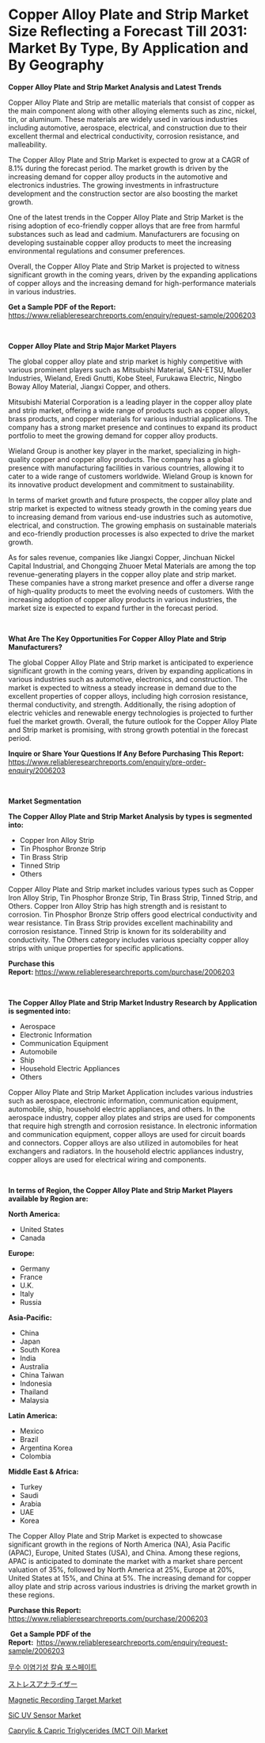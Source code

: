 <p><h1>Copper Alloy Plate and Strip Market Size Reflecting a Forecast Till 2031: Market By Type, By Application and By Geography</h1></p><p><strong>Copper Alloy Plate and Strip Market Analysis and Latest Trends</strong></p>
<p><p>Copper Alloy Plate and Strip are metallic materials that consist of copper as the main component along with other alloying elements such as zinc, nickel, tin, or aluminum. These materials are widely used in various industries including automotive, aerospace, electrical, and construction due to their excellent thermal and electrical conductivity, corrosion resistance, and malleability.</p><p>The Copper Alloy Plate and Strip Market is expected to grow at a CAGR of 8.1% during the forecast period. The market growth is driven by the increasing demand for copper alloy products in the automotive and electronics industries. The growing investments in infrastructure development and the construction sector are also boosting the market growth.</p><p>One of the latest trends in the Copper Alloy Plate and Strip Market is the rising adoption of eco-friendly copper alloys that are free from harmful substances such as lead and cadmium. Manufacturers are focusing on developing sustainable copper alloy products to meet the increasing environmental regulations and consumer preferences.</p><p>Overall, the Copper Alloy Plate and Strip Market is projected to witness significant growth in the coming years, driven by the expanding applications of copper alloys and the increasing demand for high-performance materials in various industries.</p></p>
<p><strong>Get a Sample PDF of the Report:&nbsp;</strong> <a href="https://www.reliableresearchreports.com/enquiry/request-sample/2006203">https://www.reliableresearchreports.com/enquiry/request-sample/2006203</a></p>
<p>&nbsp;</p>
<p><strong>Copper Alloy Plate and Strip Major Market Players</strong></p>
<p><p>The global copper alloy plate and strip market is highly competitive with various prominent players such as Mitsubishi Material, SAN-ETSU, Mueller Industries, Wieland, Eredi Gnutti, Kobe Steel, Furukawa Electric, Ningbo Boway Alloy Material, Jiangxi Copper, and others.</p><p>Mitsubishi Material Corporation is a leading player in the copper alloy plate and strip market, offering a wide range of products such as copper alloys, brass products, and copper materials for various industrial applications. The company has a strong market presence and continues to expand its product portfolio to meet the growing demand for copper alloy products.</p><p>Wieland Group is another key player in the market, specializing in high-quality copper and copper alloy products. The company has a global presence with manufacturing facilities in various countries, allowing it to cater to a wide range of customers worldwide. Wieland Group is known for its innovative product development and commitment to sustainability.</p><p>In terms of market growth and future prospects, the copper alloy plate and strip market is expected to witness steady growth in the coming years due to increasing demand from various end-use industries such as automotive, electrical, and construction. The growing emphasis on sustainable materials and eco-friendly production processes is also expected to drive the market growth.</p><p>As for sales revenue, companies like Jiangxi Copper, Jinchuan Nickel Capital Industrial, and Chongqing Zhuoer Metal Materials are among the top revenue-generating players in the copper alloy plate and strip market. These companies have a strong market presence and offer a diverse range of high-quality products to meet the evolving needs of customers. With the increasing adoption of copper alloy products in various industries, the market size is expected to expand further in the forecast period.</p></p>
<p>&nbsp;</p>
<p><strong>What Are The Key Opportunities For Copper Alloy Plate and Strip Manufacturers?</strong></p>
<p><p>The global Copper Alloy Plate and Strip market is anticipated to experience significant growth in the coming years, driven by expanding applications in various industries such as automotive, electronics, and construction. The market is expected to witness a steady increase in demand due to the excellent properties of copper alloys, including high corrosion resistance, thermal conductivity, and strength. Additionally, the rising adoption of electric vehicles and renewable energy technologies is projected to further fuel the market growth. Overall, the future outlook for the Copper Alloy Plate and Strip market is promising, with strong growth potential in the forecast period.</p></p>
<p><strong>Inquire or Share Your Questions If Any Before Purchasing This Report:</strong> <a href="https://www.reliableresearchreports.com/enquiry/pre-order-enquiry/2006203">https://www.reliableresearchreports.com/enquiry/pre-order-enquiry/2006203</a></p>
<p>&nbsp;</p>
<p><strong>Market Segmentation</strong></p>
<p><strong>The Copper Alloy Plate and Strip Market Analysis by types is segmented into:</strong></p>
<p><ul><li>Copper Iron Alloy Strip</li><li>Tin Phosphor Bronze Strip</li><li>Tin Brass Strip</li><li>Tinned Strip</li><li>Others</li></ul></p>
<p><p>Copper Alloy Plate and Strip market includes various types such as Copper Iron Alloy Strip, Tin Phosphor Bronze Strip, Tin Brass Strip, Tinned Strip, and Others. Copper Iron Alloy Strip has high strength and is resistant to corrosion. Tin Phosphor Bronze Strip offers good electrical conductivity and wear resistance. Tin Brass Strip provides excellent machinability and corrosion resistance. Tinned Strip is known for its solderability and conductivity. The Others category includes various specialty copper alloy strips with unique properties for specific applications.</p></p>
<p><strong>Purchase this Report:&nbsp;</strong><a href="https://www.reliableresearchreports.com/purchase/2006203">https://www.reliableresearchreports.com/purchase/2006203</a></p>
<p>&nbsp;</p>
<p><strong>The Copper Alloy Plate and Strip Market Industry Research by Application is segmented into:</strong></p>
<p><ul><li>Aerospace</li><li>Electronic Information</li><li>Communication Equipment</li><li>Automobile</li><li>Ship</li><li>Household Electric Appliances</li><li>Others</li></ul></p>
<p><p>Copper Alloy Plate and Strip Market Application includes various industries such as aerospace, electronic information, communication equipment, automobile, ship, household electric appliances, and others. In the aerospace industry, copper alloy plates and strips are used for components that require high strength and corrosion resistance. In electronic information and communication equipment, copper alloys are used for circuit boards and connectors. Copper alloys are also utilized in automobiles for heat exchangers and radiators. In the household electric appliances industry, copper alloys are used for electrical wiring and components.</p></p>
<p>&nbsp;</p>
<p><strong>In terms of Region, the Copper Alloy Plate and Strip Market Players available by Region are:</strong></p>
<p>
    <p> <strong> North America: </strong>
        <ul>
            <li>United States</li>
            <li>Canada</li>
        </ul>
        </p> 
    <p> <strong> Europe: </strong>
        <ul>
            <li>Germany</li>
            <li>France</li>
            <li>U.K.</li>
            <li>Italy</li>
            <li>Russia</li>
        </ul>
        </p> 
    <p> <strong> Asia-Pacific: </strong>
        <ul>
            <li>China</li>
            <li>Japan</li>
            <li>South Korea</li>
            <li>India</li>
            <li>Australia</li>
            <li>China Taiwan</li>
            <li>Indonesia</li>
            <li>Thailand</li>
            <li>Malaysia</li>
        </ul>
        </p> 
    <p> <strong> Latin America: </strong>
        <ul>
            <li>Mexico</li>
            <li>Brazil</li>
            <li>Argentina Korea</li>
            <li>Colombia</li>
        </ul>
        </p> 
    <p> <strong> Middle East & Africa: </strong>
        <ul>
            <li>Turkey</li>
            <li>Saudi</li>
            <li>Arabia</li>
            <li>UAE</li>
            <li>Korea</li>
        </ul>
    </p>
    </p>
<p><p>The Copper Alloy Plate and Strip Market is expected to showcase significant growth in the regions of North America (NA), Asia Pacific (APAC), Europe, United States (USA), and China. Among these regions, APAC is anticipated to dominate the market with a market share percent valuation of 35%, followed by North America at 25%, Europe at 20%, United States at 15%, and China at 5%. The increasing demand for copper alloy plate and strip across various industries is driving the market growth in these regions.</p></p>
<p><strong>Purchase this Report: </strong><a href="https://www.reliableresearchreports.com/purchase/2006203">https://www.reliableresearchreports.com/purchase/2006203</a></p>
<p>&nbsp;<strong>Get a Sample PDF of the Report:&nbsp;&nbsp;</strong><a href="https://www.reliableresearchreports.com/enquiry/request-sample/2006203">https://www.reliableresearchreports.com/enquiry/request-sample/2006203</a></p>
<p><strong></strong></p>
<p><p><a href="https://github.com/lkwggful07722/Market-Research-Report-List-1/blob/main/31057052027.md">무수 이염기성 칼슘 포스페이트</a></p><p><a href="https://github.com/ycmtqqhvk3273/Market-Research-Report-List-1/blob/main/94814622455.md">ストレスアナライザー</a></p><p><a href="https://github.com/okotobwrhuteie/Market-Research-Report-List-1/blob/main/magnetic-recording-target-market.md">Magnetic Recording Target Market</a></p><p><a href="https://issuu.com/reportprime-2/docs/sic-uv-sensor-market-size-2030.pptx">SiC UV Sensor Market</a></p><p><a href="https://github.com/myacatherineblakecaczo9vcsw/Market-Research-Report-List-1/blob/main/caprylic-capric-triglycerides-mct-oil-market.md">Caprylic & Capric Triglycerides (MCT Oil) Market</a></p></p>